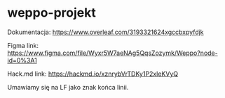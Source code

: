 # weppo-projekt
Dokumentacja: https://www.overleaf.com/3193321624xgccbxpyfdjk

Figma link: https://www.figma.com/file/Wyxr5W7aeNAg5QqsZozymk/Weppo?node-id=0%3A1

Hack.md link: https://hackmd.io/xznrybVrTDKy1P2xleKVyQ

Umawiamy się na LF jako znak końca linii.


